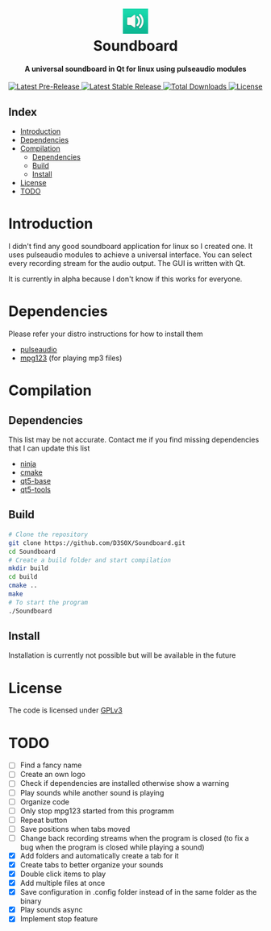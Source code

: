 <div align="center">
  <p>
    <h1>
      <a href="#readme">
        <img src="icon.jpg" width="50" alt="Soundboard" />
      </a>
      <br />
      Soundboard
    </h1>
    <h4>A universal soundboard in Qt for linux using pulseaudio modules</h4>
  </p>
  <p>
    <a href="https://github.com/D3S0X/Soundboard/releases">
      <img src="https://img.shields.io/github/release-date-pre/D3S0X/Soundboard.svg?style=flat-square&label=pre-release" alt="Latest Pre-Release" />
    </a>
    <a href="https://github.com/D3S0X/Soundboard/releases">
      <img src="https://img.shields.io/github/release/D3S0X/Soundboard.svg?style=flat-square&label=release" alt="Latest Stable Release" />
    </a>
    <a href="https://github.com/D3S0X/Soundboard/releases">
      <img src="https://img.shields.io/github/downloads/D3S0X/Soundboard/total.svg?style=flat-square" alt="Total Downloads" />
    </a>
    <a href="https://github.com/D3S0X/Soundboard/blob/master/LICENSE">
      <img src="https://img.shields.io/github/license/D3S0X/Soundboard.svg?style=flat-square" alt="License" />
    </a>
  </p>
</div>

## Index
- [Introduction](#introduction)
- [Dependencies](#dependencies)
- [Compilation](#compilation)
  - [Dependencies](#dependencies-1)
  - [Build](#build)
  - [Install](#install)
- [License](#license)
- [TODO](#todo)

# Introduction
I didn't find any good soundboard application for linux so I created one. It uses pulseaudio modules to achieve a universal interface. You can select every recording stream for the audio output. The GUI is written with Qt.

It is currently in alpha because I don't know if this works for everyone.

# Dependencies
Please refer your distro instructions for how to install them
- [pulseaudio](https://www.archlinux.org/packages/extra/x86_64/pulseaudio/)
- [mpg123](https://www.archlinux.org/packages/extra/x86_64/mpg123/) (for playing mp3 files)

# Compilation

## Dependencies
This list may be not accurate. Contact me if you find missing dependencies that I can update this list
- [ninja](https://www.archlinux.org/packages/community/x86_64/ninja/)
- [cmake](https://www.archlinux.org/packages/extra/x86_64/cmake/)
- [qt5-base](https://www.archlinux.org/packages/extra/x86_64/qt5-base/)
- [qt5-tools](https://www.archlinux.org/packages/extra/x86_64/qt5-tools/)

## Build
```sh
# Clone the repository
git clone https://github.com/D3S0X/Soundboard.git
cd Soundboard
# Create a build folder and start compilation
mkdir build
cd build
cmake ..
make
# To start the program
./Soundboard
```

## Install
Installation is currently not possible but will be available in the future

# License
The code is licensed under [GPLv3](LICENSE)

# TODO
- [ ] Find a fancy name
- [ ] Create an own logo
- [ ] Check if dependencies are installed otherwise show a warning
- [ ] Play sounds while another sound is playing
- [ ] Organize code
- [ ] Only stop mpg123 started from this programm
- [ ] Repeat button
- [ ] Save positions when tabs moved
- [ ] Change back recording streams when the program is closed (to fix a bug when the program is closed while playing a sound)
- [x] Add folders and automatically create a tab for it
- [x] Create tabs to better organize your sounds
- [x] Double click items to play
- [x] Add multiple files at once
- [x] Save configuration in .config folder instead of in the same folder as the binary
- [x] Play sounds async
- [x] Implement stop feature
